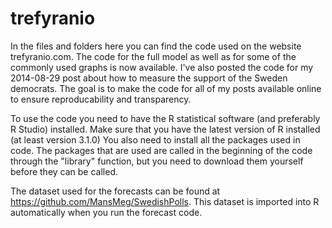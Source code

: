 trefyranio
==========
In the files and folders here you can find the code used on the website trefyranio.com. The code for the full model as well as for some of the commonly used graphs is now available. I've also posted the code for my 2014-08-29 post about how to measure the support of the Sweden democrats. The goal is to make the code for all of my posts available online to ensure reproducability and transparency. 

To use the code you need to have the R statistical software (and preferably R Studio) installed. Make sure that you have the latest version of R installed (at least version 3.1.0) You also need to install all the packages used in code. The packages that are used are called in the beginning of the code through the "library" function, but you need to download them yourself before they can be called.

The dataset used for the forecasts can be found at https://github.com/MansMeg/SwedishPolls. This dataset is imported into R automatically when you run the forecast code.
